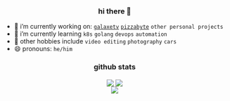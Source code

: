 <h3 align="center">hi there 👋</h3> 

- 🔭 i’m currently working on: [`galaxetv`](https://github.com/GalaxeTV) [`pizzabyte`](https://github.com/pizzabytenet) `other personal projects`
- 🌱 i’m currently learning `k8s` `golang` `devops` `automation`
- 🎉 other hobbies include `video editing` `photography` `cars`
- 😄 pronouns: `he/him`

<h3 align="center">github stats</h2>

<p align=center>
  <div align=center>
    <picture>
      <source
        srcset="https://github-readme-stats.vercel.app/api?username=garrettsummerfi3ld&theme=github_dark&show_icons=true&show=reviews,discussions_started,discussions_answered,prs_merged,prs_merged_percentage"
        media="(prefers-color-scheme: dark)"
      />
      <source
        srcset="https://github-readme-stats.vercel.app/api?username=garrettsummerfi3ld&theme=default&show_icons=true&show=reviews,discussions_started,discussions_answered,prs_merged,prs_merged_percentage"
        media="(prefers-color-scheme: light), (prefers-color-scheme: no-preference)"
      />
      <img align="center" src="https://github-readme-stats.vercel.app/api?username=garrettsummerfi3ld&count_private=trueshow_icons=true" />
    </picture>
    <picture>
      <source
        srcset="https://github-readme-stats.vercel.app/api/top-langs/?username=garrettsummerfi3ld&theme=github_dark"
        media="(prefers-color-scheme: dark)"
      />
      <source
        srcset="https://github-readme-stats.vercel.app/api/top-langs/?username=garrettsummerfi3ld&theme=default"
        media="(prefers-color-scheme: light), (prefers-color-scheme: no-preference)"
      />
      <img align="center" src="https://github-readme-stats.vercel.app/api/top-langs/?username=garrettsummerfi3ld" />
    </picture>
  </div>
  <div align=center>
    <picture>
      <source
        srcset="https://streak-stats.demolab.com?user=garrettsummerfi3ld&theme=github-dark"
        media="(prefers-color-scheme: dark)"
      />
      <source
        srcset="https://streak-stats.demolab.com?user=garrettsummerfi3ld"
        media="(prefers-color-scheme: light), (prefers-color-scheme: no-preference)"
      />
      <img align="center" src="https://streak-stats.demolab.com?user=garrettsummerfi3ld" />
    </picture>
  </div>

